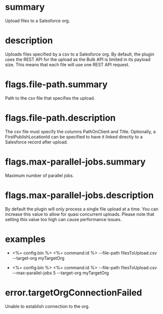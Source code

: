 # summary

Upload files to a Salesforce org.

# description

Uploads files specified by a csv to a Salesforce org. By default, the plugin uses the REST API for the upload as the Bulk API is limited in its payload size. This means that each file will use one REST API request.

# flags.file-path.summary

Path to the csv file that specifies the upload.

# flags.file-path.description

The csv file must specify the columns PathOnClient and Title. Optionally, a FirstPublishLocationId can be specified to have it linked directly to a Salesforce record after upload.

# flags.max-parallel-jobs.summary

Maximum number of parallel jobs.

# flags.max-parallel-jobs.description

By default the plugin will only process a single file upload at a time. You can increase this value to allow for quasi concurrent uploads. Please note that setting this value too high can cause performance issues.

# examples

- <%= config.bin %> <%= command.id %> --file-path filesToUpload.csv --target-org myTargetOrg

- <%= config.bin %> <%= command.id %> --file-path filesToUpload.csv --max-parallel-jobs 5 --target-org myTargetOrg

# error.targetOrgConnectionFailed

Unable to establish connection to the org.
